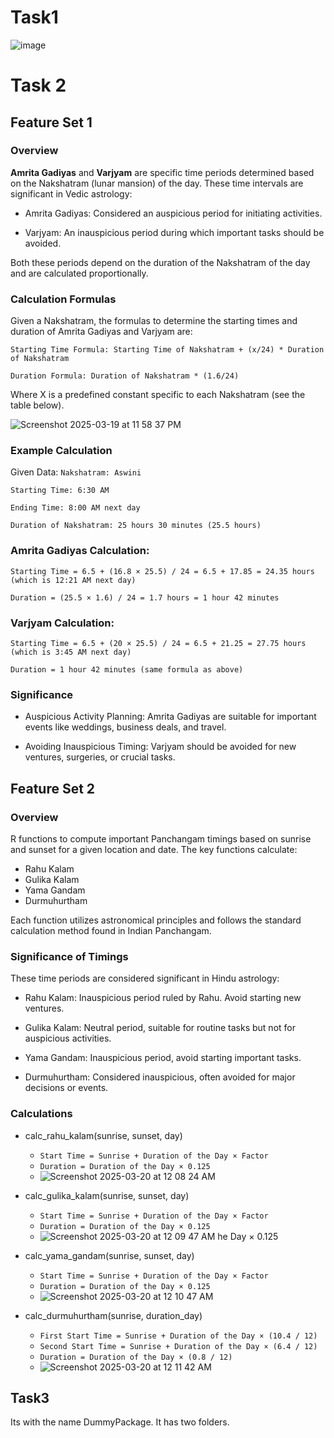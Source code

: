 # Task1
![image](https://github.com/user-attachments/assets/e93b7f2b-3850-434c-ad2c-c0f3039f3865)

# Task 2
## Feature Set 1
### Overview
**Amrita Gadiyas** and **Varjyam** are specific time periods determined based on the Nakshatram (lunar mansion) of the day. These time intervals are significant in Vedic astrology:

- Amrita Gadiyas: Considered an auspicious period for initiating activities.

- Varjyam: An inauspicious period during which important tasks should be avoided.

Both these periods depend on the duration of the Nakshatram of the day and are calculated proportionally.

### Calculation Formulas

Given a Nakshatram, the formulas to determine the starting times and duration of Amrita Gadiyas and Varjyam are:

`Starting Time Formula: Starting Time of Nakshatram + (x/24) * Duration of Nakshatram`

 `Duration Formula: Duration of Nakshatram * (1.6/24)`

Where X is a predefined constant specific to each Nakshatram (see the table below).

![Screenshot 2025-03-19 at 11 58 37 PM](https://github.com/user-attachments/assets/cfcc2071-3eac-4228-a05a-1947da3781c8)

### Example Calculation
Given Data:
`Nakshatram: Aswini`

`Starting Time: 6:30 AM`

`Ending Time: 8:00 AM next day`

`Duration of Nakshatram: 25 hours 30 minutes (25.5 hours)`

### Amrita Gadiyas Calculation:

`Starting Time = 6.5 + (16.8 × 25.5) / 24 = 6.5 + 17.85 = 24.35 hours (which is 12:21 AM next day)`

`Duration = (25.5 × 1.6) / 24 = 1.7 hours = 1 hour 42 minutes`

### Varjyam Calculation:
`Starting Time = 6.5 + (20 × 25.5) / 24 = 6.5 + 21.25 = 27.75 hours (which is 3:45 AM next day)`

`Duration = 1 hour 42 minutes (same formula as above)`

### Significance

- Auspicious Activity Planning: Amrita Gadiyas are suitable for important events like weddings, business deals, and travel.

- Avoiding Inauspicious Timing: Varjyam should be avoided for new ventures, surgeries, or crucial tasks.

## Feature Set 2

### Overview 
R functions to compute important Panchangam timings based on sunrise and sunset for a given location and date. The key functions calculate:
- Rahu Kalam
- Gulika Kalam
- Yama Gandam
- Durmuhurtham

Each function utilizes astronomical principles and follows the standard calculation method found in Indian Panchangam.

### Significance of Timings

These time periods are considered significant in Hindu astrology:

- Rahu Kalam: Inauspicious period ruled by Rahu. Avoid starting new ventures.

- Gulika Kalam: Neutral period, suitable for routine tasks but not for auspicious activities.

- Yama Gandam: Inauspicious period, avoid starting important tasks.

- Durmuhurtham: Considered inauspicious, often avoided for major decisions or events.

### Calculations

- calc_rahu_kalam(sunrise, sunset, day)
  * `Start Time = Sunrise + Duration of the Day × Factor`
  * `Duration = Duration of the Day × 0.125`
  * ![Screenshot 2025-03-20 at 12 08 24 AM](https://github.com/user-attachments/assets/0f70a583-62ec-4eaf-8c14-6110aa2d9bcb)

- calc_gulika_kalam(sunrise, sunset, day)
  * `Start Time = Sunrise + Duration of the Day × Factor`
  * `Duration = Duration of the Day × 0.125`
  * ![Screenshot 2025-03-20 at 12 09 47 AM](https://github.com/user-attachments/assets/b7c616b4-e5f6-44c5-a48e-3e845ef05816)
he Day × 0.125

- calc_yama_gandam(sunrise, sunset, day)
  * `Start Time = Sunrise + Duration of the Day × Factor`
  * `Duration = Duration of the Day × 0.125`
  * ![Screenshot 2025-03-20 at 12 10 47 AM](https://github.com/user-attachments/assets/7f60920a-e8db-4206-891f-2f62d1ce682b)

- calc_durmuhurtham(sunrise, duration_day)
  * `First Start Time = Sunrise + Duration of the Day × (10.4 / 12)`
  * `Second Start Time = Sunrise + Duration of the Day × (6.4 / 12)`
  * `Duration = Duration of the Day × (0.8 / 12)`
  * ![Screenshot 2025-03-20 at 12 11 42 AM](https://github.com/user-attachments/assets/8ee190a8-ef44-4623-89c7-3c3bad683d61)



## Task3
Its with the name DummyPackage. It has two folders.
